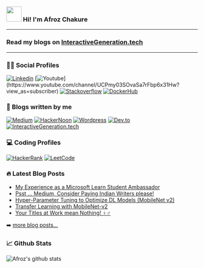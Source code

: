 <h3 align='left'><img src="https://github.com/afrozchakure/afrozchakure/blob/master/assets/wave.gif" width="40px"> Hi! I'm Afroz Chakure</h3><hr>

### Read my blogs on [InteractiveGeneration.tech](https://interactivegeneration.tech) 

<hr>
<h3 align='left'>👨‍💻 Social Profiles</h3>
<div align='left'> 

[![Linkedin](https://img.shields.io/badge/linkedin-%230077B5.svg?&style=for-the-badge&logo=linkedin&logoColor=white)](https://www.linkedin.com/in/afroz-chakure-489780168/)
[![Youtube](https://img.shields.io/badge/youtube-%23FF0000.svg?&style=for-the-badge&logo=youtube&logoColor=white")](https://www.youtube.com/channel/UCPmy03SOvaSa7rFbp6x31Hw?view_as=subscriber)
[![Stackoverflow](https://img.shields.io/badge/Stack%20Overflow-%23FF5722.svg?&style=for-the-badge&logo=stackoverflow&logoColor=white)](https://stackoverflow.com/users/10404589/afroz-chakure)
[![DockerHub](https://img.shields.io/badge/Docker%20Hub-%230077B5.svg?&style=for-the-badge&logo=docker&logoColor=white)](https://hub.docker.com/u/afrozchakure)

</div>

<h3 align='left'>📜 Blogs written by me</h3>
<div align='left'> 

[![Medium](https://img.shields.io/badge/medium-%2312100E.svg?&style=for-the-badge&logo=medium&logoColor=white)](https://medium.com/@afrozchakure)
[![HackerNoon](https://img.shields.io/badge/Hacker%20Noon-%23239120.svg?&style=for-the-badge&logo=hackernoon&logoColor=white)](https://hackernoon.com/u/afroz-chakure)
[![Wordpress](https://img.shields.io/badge/Blog-%230077B5.svg?&style=for-the-badge&logo=wordpress&logoColor=white)](https://hardtasksin.wordpress.com)
[![Dev.to](https://img.shields.io/badge/Dev-%2312100E.svg?&style=for-the-badge&logo=dev.to&logoColor=white)](https://dev.to/afrozchakure)
[![InteractiveGeneration.tech](https://img.shields.io/badge/Interactive-Generation.tech-%23FF0000.svg?&style=for-the-badge&logo=Interactive-Generation&logoColor=red)](https://interactivegeneration.tech/)

</div>

<h3 align='left'>💻 Coding Profiles</h3>
<div align='left'> 

[![HackerRank](https://img.shields.io/badge/HackerRank-%23239120.svg?&style=for-the-badge&logo=hackerrank&logoColor=white)](https://www.hackerrank.com/aaaanchakure?hr_r=1)
[![LeetCode](https://img.shields.io/badge/LeetCode-%13580900.svg?&style=for-the-badge&logo=Leetcode&logoColor=white)](https://leetcode.com/afrozchakure/)
</div>


<div align='left'>

<h3 align='left'>🔥 Latest Blog Posts </h3> 
</div>

<div align="left">

<!-- Medium:START -->
- [My Experience as a Microsoft Learn Student Ambassador](https://afrozchakure.medium.com/my-experience-as-a-microsoft-learn-student-ambassador-9e051a7ea885?source=rss-e956e8d58684------2)
- [Psst … Medium,  Consider Paying Indian Writers please!](https://afrozchakure.medium.com/psst-medium-consider-paying-indian-writers-please-9dfc21a830c5?source=rss-e956e8d58684------2)
- [Hyper-Parameter Tuning to Optimize DL Models &lpar;MobileNet v2&rpar;](https://afrozchakure.medium.com/hyper-parameter-tuning-to-optimize-dl-models-mobilenet-v2-511463aae764?source=rss-e956e8d58684------2)
- [Transfer Learning with MobileNet-v2](https://afrozchakure.medium.com/transfer-learning-with-mobilenet-v2-5cc7cd2729ce?source=rss-e956e8d58684------2)
- [Your Titles at Work mean Nothing! ‍♀️‍♂️](https://afrozchakure.medium.com/why-your-titles-at-work-mean-nothing-90a43634cd4b?source=rss-e956e8d58684------2)
<!-- Medium:END -->

➡️ [more blog posts...](https://medium.com/@aaaanchakure)

</div>

### 📈 Github Stats 
<p align="left">

![Afroz's github stats](https://github-readme-stats.vercel.app/api?username=afrozchakure&count_private=true&show_icons=true&theme=graywhite&line_height=25)
</p>

